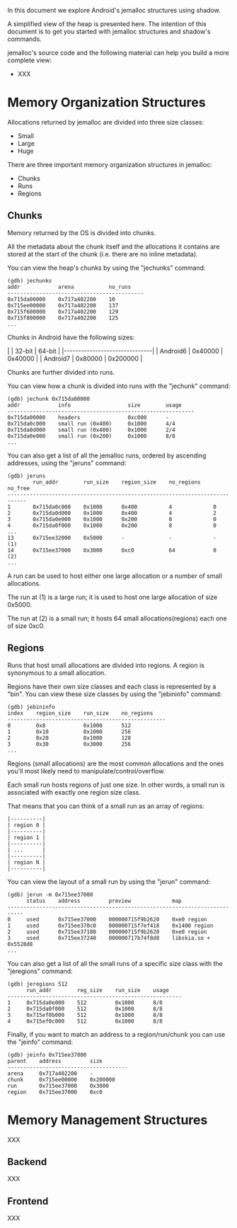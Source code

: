 In this document we explore Android's jemalloc structures using shadow.

A simplified view of the heap is presented here. The intention of this
document is to get you started with jemalloc structures and shadow's commands.

jemalloc's source code and the following material can help you build a
more complete view:

- XXX

# Memory Organization Structures

Allocations returned by jemalloc are divided into three size classes:
  - Small
  - Large
  - Huge

There are three important memory organization structures in jemalloc:
  - Chunks
  - Runs
  - Regions

## Chunks

Memory returned by the OS is divided into chunks.

All the metadata about the chunk itself and the allocations it contains
are stored at the start of the chunk (i.e. there are no inline metadata).

You can view the heap's chunks by using the "jechunks" command:

    (gdb) jechunks
    addr            arena           no_runs
    -------------------------------------------
    0x715da00000    0x717a402200    10
    0x715ee00000    0x717a402200    137
    0x715f600000    0x717a402200    129
    0x715f800000    0x717a402200    125
    ...

Chunks in Android have the following sizes:

|          |  32-bit |   64-bit |
|-------------------------------|
| Android6 | 0x40000 |  0x40000 |
| Android7 | 0x80000 | 0x200000 |

Chunks are further divided into runs.

You can view how a chunk is divided into runs with the
"jechunk" command:

    (gdb) jechunk 0x715da00000
    addr            info                  size        usage
    -----------------------------------------------------------
    0x715da00000    headers               0xc000      -
    0x715da0c000    small run (0x400)     0x1000      4/4
    0x715da0d000    small run (0x400)     0x1000      2/4
    0x715da0e000    small run (0x200)     0x1000      8/8
    ...

You can also get a list of all the jemalloc runs, ordered by
ascending addresses, using the "jeruns" command:

    (gdb) jeruns
            run_addr        run_size    region_size    no_regions    no_free
    ----------------------------------------------------------------------------
    1       0x715da0c000    0x1000      0x400          4             0
    2       0x715da0d000    0x1000      0x400          4             2
    3       0x715da0e000    0x1000      0x200          8             0
    4       0x715da0f000    0x1000      0x200          8             0
    ...
    13      0x715ee32000    0x5000      -              -             -    (1)
    14      0x715ee37000    0x3000      0xc0           64            0    (2)
    ...


A run can be used to host either one large allocation or
a number of small allocations.

The run at (1) is a large run; it is used to host one large allocation
of size 0x5000.

The run at (2) is a small run; it hosts 64 small allocations(regions)
each one of size 0xc0.

## Regions

Runs that host small allocations are divided into regions. A region is
synonymous to a small allocation.

Regions have their own size classes and each class is represented by a "bin".
You can view these size classes by using the "jebininfo" command:

    (gdb) jebininfo
    index    region_size    run_size    no_regions
    --------------------------------------------------
    0        0x8            0x1000      512
    1        0x10           0x1000      256
    2        0x20           0x1000      128
    3        0x30           0x3000      256
    ...


Regions (small allocations) are the most common allocations and the
ones you'll most likely need to manipulate/control/overflow.

Each small run hosts regions of just one size. In other words,
a small run is associated with exactly one region size class.

That means that you can think of a small run as an array of regions:

    |----------|
    | region 0 |
    |----------|
    | region 1 |
    |----------|
    | ...      |
    |----------|
    | region N |
    |----------|

You can view the layout of a small run by using the "jerun" command:

    (gdb) jerun -m 0x715ee37000
          status    address         preview             map
    ---------------------------------------------------------------------------
    0     used      0x715ee37000    000000715f9b2620    0xe0 region
    1     used      0x715ee370c0    000000715f7ef418    0x1400 region
    2     used      0x715ee37180    000000715f9b2620    0xe0 region
    3     used      0x715ee37240    000000717b74f8d8    libskia.so + 0x5528d8
    ...

You can also get a list of all the small runs of a specific size class
with the "jeregions" command:

    (gdb) jeregions 512
          run_addr        reg_size    run_size    usage
    -------------------------------------------------------
    1     0x715da0e000    512         0x1000      8/8
    2     0x715da0f000    512         0x1000      8/8
    3     0x715ef0b000    512         0x1000      8/8
    4     0x715ef0c000    512         0x1000      8/8

Finally, if you want to match an address to a region/run/chunk you can
use the "jeinfo" command:

    (gdb) jeinfo 0x715ee37000
    parent    address         size
    --------------------------------------
    arena     0x717a402200    -
    chunk     0x715ee00000    0x200000
    run       0x715ee37000    0x3000
    region    0x715ee37000    0xc0

# Memory Management Structures

XXX

## Backend

XXX

## Frontend

XXX

